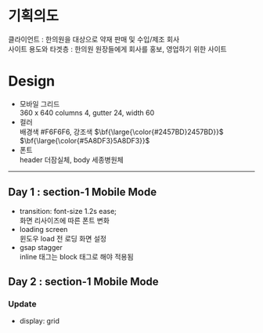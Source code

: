 # 기획의도
클라이언트 : 한의원을 대상으로 약재 판매 및 수입/제조 회사  
사이트 용도와 타겟층 : 한의원 원장들에게 회사를 홍보, 영업하기 위한 사이트
# Design
- 모바일 그리드  
360 x 640 columns 4, gutter 24, width 60  
- 컬러  
배경색 #F6F6F6, 강조색 $\bf{\large{\color{#2457BD}2457BD}}$ $\bf{\large{\color{#5A8DF3}5A8DF3}}$
- 폰트  
header 더잠실체, body 세종병원체
---
## Day 1 : section-1 Mobile Mode
- transition: font-size 1.2s ease;  
화면 리사이즈에 따른 폰트 변화
- loading screen  
윈도우 load 전 로딩 화면 설정
- gsap stagger  
inline 태그는 block 태그로 해야 적용됨
## Day 2 : section-1 Mobile Mode
### Update
- display: grid
